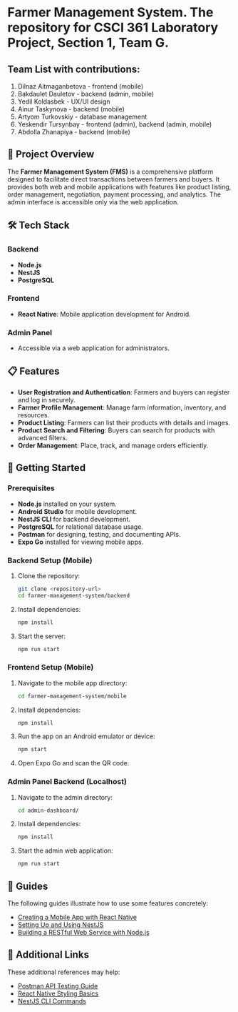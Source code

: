 # Farmer Management System. The repository for CSCI 361 Laboratory Project, Section 1, Team G.
## Team List with contributions:

1. Dilnaz Aitmaganbetova - frontend (mobile)
2. Bakdaulet Dauletov - backend (admin, mobile) 
3. Yedil Koldasbek - UX/UI design
4. Ainur Taskynova - backend (mobile)
5. Artyom Turkovskiy - database management
6. Yeskendir Tursynbay - frontend (admin), backend (admin, mobile) 
7. Abdolla Zhanapiya - backend (mobile) 

## 🚀 Project Overview
The **Farmer Management System (FMS)** is a comprehensive platform designed to facilitate direct transactions between farmers and buyers. It provides both web and mobile applications with features like product listing, order management, negotiation, payment processing, and analytics. The admin interface is accessible only via the web application.

## 🛠️ Tech Stack

### Backend
- **Node.js**
- **NestJS**
- **PostgreSQL**

### Frontend
- **React Native**: Mobile application development for Android.

### Admin Panel
- Accessible via a web application for administrators.

## 📋 Features
- **User Registration and Authentication**: Farmers and buyers can register and log in securely.
- **Farmer Profile Management**: Manage farm information, inventory, and resources.
- **Product Listing**: Farmers can list their products with details and images.
- **Product Search and Filtering**: Buyers can search for products with advanced filters.
- **Order Management**: Place, track, and manage orders efficiently.

## 🚀 Getting Started

### Prerequisites
- **Node.js** installed on your system.
- **Android Studio** for mobile development.
- **NestJS CLI** for backend development.
- **PostgreSQL** for relational database usage.
- **Postman** for designing, testing, and documenting APIs.
- **Expo Go** installed for viewing mobile apps.

### Backend Setup (Mobile)
1. Clone the repository:  
   ```bash
   git clone <repository-url>
   cd farmer-management-system/backend
2. Install dependencies:
   ```bash
   npm install
3. Start the server:
   ```bash
   npm run start
### Frontend Setup (Mobile)
1. Navigate to the mobile app directory:
   ```bash
   cd farmer-management-system/mobile
3. Install dependencies:
   ```bash
   npm install
5. Run the app on an Android emulator or device:
   ```bash
   npm start
7. Open Expo Go and scan the QR code.

### Admin Panel Backend (Localhost)
1. Navigate to the admin directory:
   ```bash
   cd admin-dashboard/
3. Install dependencies:
   ```bash
   npm install
5. Start the admin web application:
   ```bash
   npm run start

## 📖 Guides

The following guides illustrate how to use some features concretely:

- [Creating a Mobile App with React Native](https://reactnative.dev)
- [Setting Up and Using NestJS](https://docs.nestjs.com/first-steps)
- [Building a RESTful Web Service with Node.js](https://developer.mozilla.org/en-US/docs/Learn/Server-side/Express_Nodejs/Introduction)

## 🔗 Additional Links

These additional references may help:

- [Postman API Testing Guide](https://www.postman.com/api-platform/api-testing/)
- [React Native Styling Basics](https://blog.logrocket.com/react-native-styling-tutorial-examples/)
- [NestJS CLI Commands](https://docs.nestjs.com/cli/overview)

